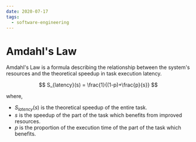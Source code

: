 ```yaml
---
date: 2020-07-17
tags:
  - software-engineering
---
```


# Amdahl's Law

Amdahl's Law is a formula describing the relationship between the system's resources and the
theoretical speedup in task execution latency.

$$
S_{latency}(s) = \frac{1}{(1-p)+\frac{p}{s}}
$$

where,

- $S_{latency}(s)$ is the theoretical speedup of the entire task.
- $s$ is the speedup of the part of the task which benefits from improved resources.
- $p$ is the proportion of the execution time of the part of the task which benefits.
